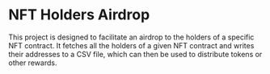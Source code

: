 # NFT Holders Airdrop

This project is designed to facilitate an airdrop to the holders of a specific NFT contract. It fetches all the holders of a given NFT contract and writes their addresses to a CSV file, which can then be used to distribute tokens or other rewards.

